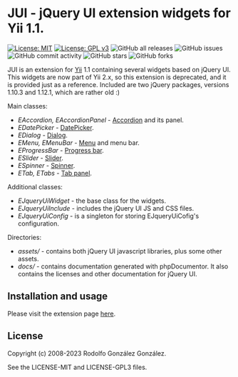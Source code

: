 # JUI - jQuery UI extension widgets for Yii 1.1.

[![License: MIT](https://img.shields.io/badge/License-MIT-yellow.svg)](https://opensource.org/licenses/MIT) 
[![License: GPL v3](https://img.shields.io/badge/License-GPL_v3-blue.svg)](https://www.gnu.org/licenses/old-licenses/gpl-3.0.en.html) 
![GitHub all releases](https://img.shields.io/github/downloads/rgglez/yii-jui/total) 
![GitHub issues](https://img.shields.io/github/issues/rgglez/yii-jui) 
![GitHub commit activity](https://img.shields.io/github/commit-activity/y/rgglez/yii-jui)
![GitHub stars](https://img.shields.io/github/stars/rgglez/yii-jui?style=social)
![GitHub forks](https://img.shields.io/github/forks/rgglez/yii-jui?style=social)

JUI is an extension for [Yii](https://yiiframework.com) 1.1 containing several widgets based on jQuery UI. This widgets are now part of Yii 2.x, so this extension is deprecated, and it is provided just as a reference. Included are two jQuery packages, versions 1.10.3 and 1.12.1, which are rather old :) 

Main classes:

* *EAccordion, EAccordionPanel* - [Accordion](https://jqueryui.com/accordion/) and its panel.
* *EDatePicker* - [DatePicker](https://jqueryui.com/datepicker/).
* *EDialog* - [Dialog](https://jqueryui.com/dialog/).
* *EMenu, EMenuBar* - [Menu](https://jqueryui.com/menu/) and menu bar.
* *EProgressBar* - [Progress bar](https://jqueryui.com/progressbar/).
* *ESlider* - [Slider](https://jqueryui.com/slider/).
* *ESpinner* - [Spinner](https://jqueryui.com/spinner/).
* *ETab, ETabs* - [Tab panel](https://jqueryui.com/tabs/).

Additional classes:

* *EJqueryUiWidget* - the base class for the widgets.
* *EJqueryUiInclude* - includes the jQuery UI JS and CSS files.
* *EJqueryUiConfig* - is a singleton for storing EJqueryUiCofig's configuration.

Directories:

* *assets/* - contains both jQuery UI javascript libraries, plus some other assets.
* *docs/* - contains documentation generated with phpDocumentor. It also contains the licenses and other documentation for jQuery UI.

## Installation and usage

Please visit the extension page [here](https://www.yiiframework.com/extension/jui).

## License

Copyright (c) 2008-2023 Rodolfo González González.

See the LICENSE-MIT and LICENSE-GPL3 files.
